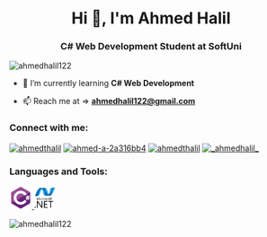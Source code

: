 <h1 align="center">Hi 👋, I'm Ahmed Halil</h1>
<h3 align="center">C# Web Development Student at SoftUni</h3>

<p align="left"> <img src="https://komarev.com/ghpvc/?username=ahmedhalil122&label=Profile%20views&color=0e75b6&style=flat" alt="ahmedhalil122" /> </p>

- 🌱 I’m currently learning **C# Web Development**

- 📫 Reach me at => **ahmedhalil122@gmail.com**

<h3 align="left">Connect with me:</h3>
<p align="left">
<a href="https://twitter.com/ahmedthalil" target="blank"><img align="center" src="https://raw.githubusercontent.com/rahuldkjain/github-profile-readme-generator/master/src/images/icons/Social/twitter.svg" alt="ahmedthalil" height="30" width="40" /></a>
<a href="https://linkedin.com/in/ahmed-a-2a316bb4" target="blank"><img align="center" src="https://raw.githubusercontent.com/rahuldkjain/github-profile-readme-generator/master/src/images/icons/Social/linked-in-alt.svg" alt="ahmed-a-2a316bb4" height="30" width="40" /></a>
<a href="https://fb.com/ahmedthalil" target="blank"><img align="center" src="https://raw.githubusercontent.com/rahuldkjain/github-profile-readme-generator/master/src/images/icons/Social/facebook.svg" alt="ahmedthalil" height="30" width="40" /></a>
<a href="https://instagram.com/_ahmedhalil_" target="blank"><img align="center" src="https://raw.githubusercontent.com/rahuldkjain/github-profile-readme-generator/master/src/images/icons/Social/instagram.svg" alt="_ahmedhalil_" height="30" width="40" /></a>
</p>

<h3 align="left">Languages and Tools:</h3>
<p align="left"> <a href="https://www.w3schools.com/cs/" target="_blank" rel="noreferrer"> <img src="https://raw.githubusercontent.com/devicons/devicon/master/icons/csharp/csharp-original.svg" alt="csharp" width="40" height="40"/> </a> <a href="https://dotnet.microsoft.com/" target="_blank" rel="noreferrer"> <img src="https://raw.githubusercontent.com/devicons/devicon/master/icons/dot-net/dot-net-original-wordmark.svg" alt="dotnet" width="40" height="40"/> </a> </p>

<p><img align="center" src="https://github-readme-stats.vercel.app/api/top-langs?username=ahmedhalil122&show_icons=true&theme=cobalt&locale=en&layout=compact" alt="ahmedhalil122" /></p>

